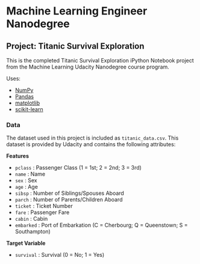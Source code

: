 # Machine Learning Engineer Nanodegree
## Project: Titanic Survival Exploration

This is the completed Titanic Survival Exploration iPython Notebook project from the Machine Learning Udacity Nanodegree course program.

Uses: 

- [NumPy](http://www.numpy.org/)
- [Pandas](http://pandas.pydata.org)
- [matplotlib](http://matplotlib.org/)
- [scikit-learn](http://scikit-learn.org/stable/)

### Data

The dataset used in this project is included as `titanic_data.csv`. This dataset is provided by Udacity and contains the following attributes:

**Features**
- `pclass` : Passenger Class (1 = 1st; 2 = 2nd; 3 = 3rd)
- `name` : Name
- `sex` : Sex
- `age` : Age
- `sibsp` : Number of Siblings/Spouses Aboard
- `parch` : Number of Parents/Children Aboard
- `ticket` : Ticket Number
- `fare` : Passenger Fare
- `cabin` : Cabin
- `embarked` : Port of Embarkation (C = Cherbourg; Q = Queenstown; S = Southampton)

**Target Variable**
- `survival` : Survival (0 = No; 1 = Yes)